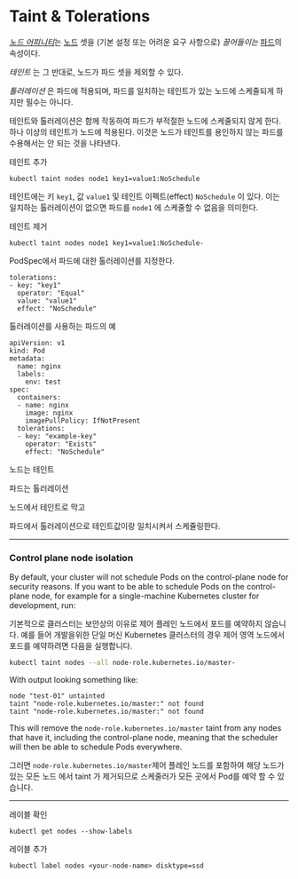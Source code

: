 # Taint & Tolerations

[*노드 어피니티*](https://kubernetes.io/ko/docs/concepts/scheduling-eviction/assign-pod-node/#어피니티-affinity-와-안티-어피니티-anti-affinity)는 [노드](https://kubernetes.io/ko/docs/concepts/architecture/nodes/) 셋을 (기본 설정 또는 어려운 요구 사항으로) *끌어들이는* [파드](https://kubernetes.io/ko/docs/concepts/workloads/pods/)의 속성이다. 

*테인트* 는 그 반대로, 노드가 파드 셋을 제외할 수 있다.

*톨러레이션* 은 파드에 적용되며, 파드를 일치하는 테인트가 있는 노드에 스케줄되게 하지만 필수는 아니다.

테인트와 톨러레이션은 함께 작동하여 파드가 부적절한 노드에 스케줄되지 않게 한다. 하나 이상의 테인트가 노드에 적용된다. 이것은 노드가 테인트를 용인하지 않는 파드를 수용해서는 안 되는 것을 나타낸다.



테인트 추가

```
kubectl taint nodes node1 key1=value1:NoSchedule
```

테인트에는 키 `key1`, 값 `value1` 및 테인트 이펙트(effect) `NoSchedule` 이 있다. 이는 일치하는 톨러레이션이 없으면 파드를 `node1` 에 스케줄할 수 없음을 의미한다.



테인트 제거

```
kubectl taint nodes node1 key1=value1:NoSchedule-
```



PodSpec에서 파드에 대한 톨러레이션를 지정한다.

```
tolerations:
- key: "key1"
  operator: "Equal"
  value: "value1"
  effect: "NoSchedule"
```



톨러레이션를 사용하는 파드의 예

```
apiVersion: v1
kind: Pod
metadata:
  name: nginx
  labels:
    env: test
spec:
  containers:
  - name: nginx
    image: nginx
    imagePullPolicy: IfNotPresent
  tolerations:
  - key: "example-key"
    operator: "Exists"
    effect: "NoSchedule"
```



노드는 테인트

파드는 톨러레이션



노드에서 테인트로 막고

파드에서 톨러레이션으로 테인트값이랑 일치시켜서 스케쥴링한다.

---

### Control plane node isolation

By default, your cluster will not schedule Pods on the control-plane node for security reasons. If you want to be able to schedule Pods on the control-plane node, for example for a single-machine Kubernetes cluster for development, run:

기본적으로 클러스터는 보안상의 이유로 제어 플레인 노드에서 포드를 예약하지 않습니다. 예를 들어 개발을위한 단일 머신 Kubernetes 클러스터의 경우 제어 영역 노드에서 포드를 예약하려면 다음을 실행합니다.

```bash
kubectl taint nodes --all node-role.kubernetes.io/master-
```

With output looking something like:

```
node "test-01" untainted
taint "node-role.kubernetes.io/master:" not found
taint "node-role.kubernetes.io/master:" not found
```

This will remove the `node-role.kubernetes.io/master` taint from any nodes that have it, including the control-plane node, meaning that the scheduler will then be able to schedule Pods everywhere.

그러면 `node-role.kubernetes.io/master`제어 플레인 노드를 포함하여 해당 노드가있는 모든 노드 에서 taint 가 제거되므로 스케줄러가 모든 곳에서 Pod를 예약 할 수 있습니다.

---

 레이블 확인

```
kubectl get nodes --show-labels
```

레이블 추가

```shell
kubectl label nodes <your-node-name> disktype=ssd
```